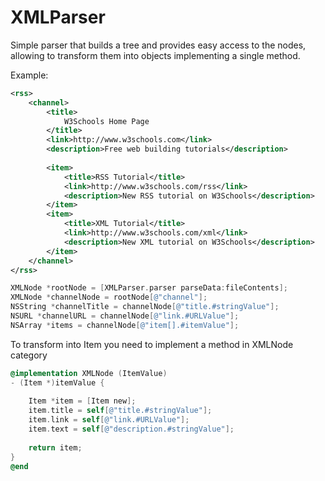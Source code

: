 XMLParser
=========

Simple parser that builds a tree and provides easy access to the nodes,
allowing to transform them into objects implementing a single method.

Example:
```XML
<rss>
	<channel>
		<title>
			W3Schools Home Page
		</title>
		<link>http://www.w3schools.com</link>
		<description>Free web building tutorials</description>
		
		<item>
			<title>RSS Tutorial</title>
			<link>http://www.w3schools.com/rss</link>
			<description>New RSS tutorial on W3Schools</description>
		</item>
		<item>
			<title>XML Tutorial</title>
			<link>http://www.w3schools.com/xml</link>
			<description>New XML tutorial on W3Schools</description>
		</item>
	</channel>
</rss>
```
```Objective-C
XMLNode *rootNode = [XMLParser.parser parseData:fileContents];
XMLNode *channelNode = rootNode[@"channel"];
NSString *channelTitle = channelNode[@"title.#stringValue"];
NSURL *channelURL = channelNode[@"link.#URLValue"];
NSArray *items = channelNode[@"item[].#itemValue"];
```
To transform <item> into Item you need to implement a method in XMLNode category
```Objective-C
@implementation XMLNode (ItemValue)
- (Item *)itemValue {
	
	Item *item = [Item new];
	item.title = self[@"title.#stringValue"];
	item.link = self[@"link.#URLValue"];
	item.text = self[@"description.#stringValue"];
	
	return item;
}
@end
```
